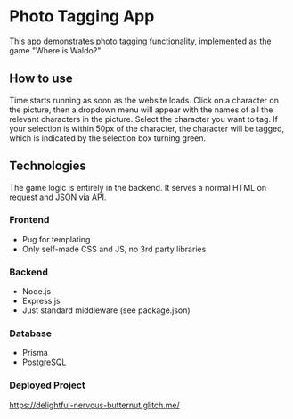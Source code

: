 # Photo Tagging App

This app demonstrates photo tagging functionality, implemented as the game "Where is Waldo?"

## How to use
Time starts running as soon as the website loads. Click on a character on the picture, then a dropdown menu will appear with the names of all the relevant characters in the picture. Select the character you want to tag. If your selection is within 50px of the character, the character will be tagged, which is indicated by the selection box turning green.

## Technologies
The game logic is entirely in the backend. It serves a normal HTML on request and JSON via API.

### Frontend
- Pug for templating
- Only self-made CSS and JS, no 3rd party libraries

### Backend
- Node.js
- Express.js
- Just standard middleware (see package.json)

### Database
- Prisma
- PostgreSQL

### Deployed Project

https://delightful-nervous-butternut.glitch.me/